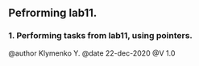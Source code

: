 ## Pefrorming lab11.
### 1. Performing tasks from lab11, using pointers.

@author Klymenko Y.
@date 22-dec-2020
@V 1.0